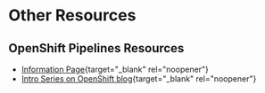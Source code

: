 # Other Resources

## OpenShift Pipelines Resources
* [Information Page](https://www.openshift.com/learn/topics/pipelines){target="_blank" rel="noopener"}
* [Intro Series on OpenShift blog](https://www.openshift.com/blog/guide-to-openshift-pipelines-part-1-introducing-openshift-pipelines){target="_blank" rel="noopener"}